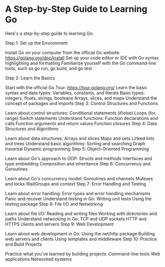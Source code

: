 # A Step-by-Step Guide to Learning Go

Here's a step-by-step guide to learning Go:

Step 1: Set up the Environment

Install Go on your computer from the official Go website: https://golang.org/doc/install
Set up your code editor or IDE with Go syntax highlighting and formatting
Familiarize yourself with the Go command-line tools, such as go run, go build, and go test

Step 2: Learn the Basics

Start with the official Go Tour: https://tour.golang.org/
Learn the basic syntax and data types:
Variables, constants, and literals
Basic types: integers, floats, strings, booleans
Arrays, slices, and maps
Understand the concept of packages and imports
Step 3: Control Structures and Functions

Learn about control structures:
Conditional statements (if/else)
Loops (for, range)
Switch statements
Understand functions:
Function declarations and calls
Function arguments and return values
Function closures
Step 4: Data Structures and Algorithms

Learn about data structures:
Arrays and slices
Maps and sets
Linked lists and trees
Understand basic algorithms:
Sorting and searching
Graph traversal
Dynamic programming
Step 5: Object-Oriented Programming

Learn about Go's approach to OOP:
Structs and methods
Interfaces and type embedding
Composition and inheritance
Step 6: Concurrency and Goroutines

Learn about Go's concurrency model:
Goroutines and channels
Mutexes and locks
WaitGroups and context
Step 7: Error Handling and Testing

Learn about error handling:
Error types and error handling mechanisms
Panic and recover
Understand testing in Go:
Writing unit tests
Using the testing package
Step 8: File I/O and Networking

Learn about file I/O:
Reading and writing files
Working with directories and paths
Understand networking in Go:
TCP and UDP sockets
HTTP and HTTPS clients and servers
Step 9: Web Development

Learn about web development in Go:
Using the net/http package
Building web servers and clients
Using templates and middleware
Step 10: Practice and Build Projects

Practice what you've learned by building projects:
Command-line tools
Web applications
Networked systems
